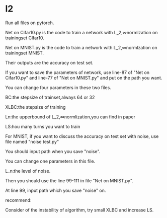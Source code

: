 # l2
Run all files on pytorch.

Net on Cifar10.py is the code to train a network with L_2,∞normlzation on trainingset Clfar10.

Net on MNIST.py is the code to train a network with L_2,∞normlzation on trainingset MNIST.

Their outputs are the accuracy on test set.

If you want to save the parameters of network, use line-87 of "Net on Cifar10.py" and line-77 of "Net on MNIST.py" and put on the path you want.

You can change four parameters in these two files.

BC:the stepsize of trainset,always 64 or 32

XLBC:the stepsize of training

Ln:the upperbound of L_2,∞normlization,you can find in paper

LS:hou many turns you want to train

For MNIST, if you want to discuss the accuracy on test set with noise, use file named "noise test.py"

You should input path when you save "noise".

You can change one parameters in this file.

L_n:the level of noise.

Then you should use the line 99-111 in file "Net on MNIST.py".

At line 99, input path which you save "noise" on.

recommend:

Consider of the instability of algorithm, try small XLBC and increase LS.



